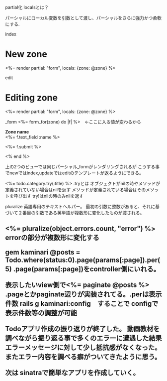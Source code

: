partial化
localsとは？

パーシャルにローカル変数を引数として渡し、パーシャルをさらに強力かつ柔軟にする.

index
<h1>New zone</h1>
<%= render partial: "form", locals: {zone: @zone} %>

edit
<h1>Editing zone</h1>
<%= render partial: "form", locals: {zone: @zone} %>

_form
<%= form_for(zone) do |f| %>　←ここに入る値が変わるから
  <p>
    <b>Zone name</b><br>
    <%= f.text_field :name %>
  </p>
  <p>
    <%= f.submit %>
  </p>
<% end %>

上の2つのビューでは同じパーシャル_formがレンダリングされるが
こうする事でnewではindex,updateではeditのテンプレートが返るようにできる。


<td><%= todo.category.try(:title) %></td>
.tryとは
オブジェクトがnilの時やメソッドが定義されていない場合はnilを返す
メソッドが定義されている場合はそのメソットを呼び出す
try!はnilの時のみnilを返す

pluralize
英語専用のテキストヘルパー。
最初の引数に整数があると、それに基づいて２番目の引数である英単語が複数形に変化したものが渡される。
<h2><%= pluralize(object.errors.count, "error") %>
errorの部分が複数形に変化する

gem kaminari
@posts = Todo.where(status:0).page(params[:page]).per(5)
.page(params[:page])をcontroller側にいれる。

表示したいview側で<%= paginate @posts %>
.pageとかpaginate辺りが実装されてる。.perは表示件数
rails g kaminari:config　することで
configで表示件数等の調整が可能

Todoアプリ作成の振り返りが終了した。
動画教材を調べながら振り返る事で多くのエラーに遭遇した結果
エラーメッセージに対して少し抵抗感がなくなった。
またエラー内容を調べる癖がついてきたように思う。

次は
sinatraで簡単なアプリを作成していく。